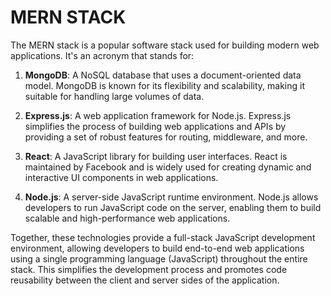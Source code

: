 # MERN STACK

The MERN stack is a popular software stack used for building modern web applications. It's an acronym that stands for:

1. **MongoDB**: A NoSQL database that uses a document-oriented data model. MongoDB is known for its flexibility and scalability, making it suitable for handling large volumes of data.

2. **Express.js**: A web application framework for Node.js. Express.js simplifies the process of building web applications and APIs by providing a set of robust features for routing, middleware, and more.

3. **React**: A JavaScript library for building user interfaces. React is maintained by Facebook and is widely used for creating dynamic and interactive UI components in web applications.

4. **Node.js**: A server-side JavaScript runtime environment. Node.js allows developers to run JavaScript code on the server, enabling them to build scalable and high-performance web applications.

Together, these technologies provide a full-stack JavaScript development environment, allowing developers to build end-to-end web applications using a single programming language (JavaScript) throughout the entire stack. This simplifies the development process and promotes code reusability between the client and server sides of the application.
